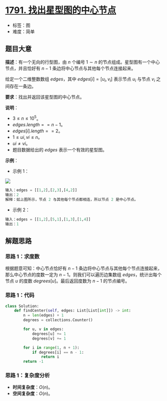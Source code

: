 # [1791. 找出星型图的中心节点](https://leetcode.cn/problems/find-center-of-star-graph/)

- 标签：图
- 难度：简单

## 题目大意

**描述**：有一个无向的行型图，由 $n$ 个编号 $1 \sim n$  的节点组成。星型图有一个中心节点，并且恰好有 $n - 1$ 条边将中心节点与其他每个节点连接起来。

给定一个二维整数数组 $edges$，其中 $edges[i] = [u_i, v_i]$ 表示节点 $u_i$ 与节点 $v_i$ 之间存在一条边。

**要求**：找出并返回该星型图的中心节点。

**说明**：

- $3 \le n \le 10^5$。
- $edges.length == n - 1$。
- $edges[i].length == 2$。
- $1 \le ui, vi \le n$。
- $ui \ne vi$。
- 题目数据给出的 $edges$ 表示一个有效的星型图。

**示例**：

- 示例 1：

![](https://assets.leetcode-cn.com/aliyun-lc-upload/uploads/2021/03/14/star_graph.png)

```python
输入：edges = [[1,2],[2,3],[4,2]]
输出：2
解释：如上图所示，节点 2 与其他每个节点都相连，所以节点 2 是中心节点。
```

- 示例 2：

```python
输入：edges = [[1,2],[5,1],[1,3],[1,4]]
输出：1
```

## 解题思路

### 思路 1：求度数

根据题意可知：中心节点恰好有 $n - 1$ 条边将中心节点与其他每个节点连接起来，那么中心节点的度数一定为 $n - 1$。则我们可以遍历边集数组 $edges$，统计出每个节点 $u$ 的度数 $degrees[u]$。最后返回度数为 $n - 1$ 的节点编号。

### 思路 1：代码

```python
class Solution:
    def findCenter(self, edges: List[List[int]]) -> int:
        n = len(edges) + 1
        degrees = collections.Counter()

        for u, v in edges:
            degrees[u] += 1
            degrees[v] += 1

        for i in range(1, n + 1):
            if degrees[i] == n - 1:
                return i
        return -1
```

### 思路 1：复杂度分析

- **时间复杂度**：$O(n)$。
- **空间复杂度**：$O(n)$。
